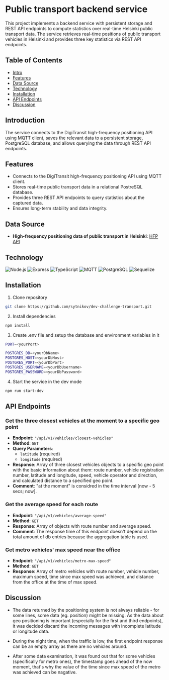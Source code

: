 # Public transport backend service

This project implements a backend service with persistent storage and REST API endpoints to compute statistics over real-time Helsinki public transport data. The service retrieves real-time positions of public transport vehicles in Helsinki and provides three key statistics via REST API endpoints.

## Table of Contents

- [Intro](#intro)
- [Features](#features)
- [Data Source](#data-source)
- [Technology](#technology)
- [Installation](#installation)
- [API Endpoints](#api-endpoints)
- [Discussion](#discussion)

## Introduction

The service connects to the DigiTransit high-frequency positioning API using MQTT client, saves the relevant data to a persistent storage, PostgreSQL database, and allows querying the data through REST API endpoints.

## Features

- Connects to the DigiTransit high-frequency positioning API using MQTT client.
- Stores real-time public transport data in a relational PostreSQL database.
- Provides three REST API endpoints to query statistics about the captured data.
- Ensures long-term stability and data integrity.

## Data Source

- **High-frequency positioning data of public transport in Helsinki**: [HFP API](https://digitransit.fi/en/developers/apis/4-realtime-api/vehicle-positions/)

## Technology

![Node.js](https://img.shields.io/badge/Node.js-22.1.0-green?style=for-the-badge&logo=node.js&logoColor=white)
![Express](https://img.shields.io/badge/Express-4.19.2-green?style=for-the-badge&logo=express&logoColor=white)
![TypeScript](https://img.shields.io/badge/TypeScript-5.4.5-blue?style=for-the-badge&logo=typescript&logoColor=white)
![MQTT](https://img.shields.io/badge/MQTT-5.7.0-orange?style=for-the-badge&logo=mqtt&logoColor=white)
![PostgreSQL](https://img.shields.io/badge/PostgreSQL-8.12.0-blue?style=for-the-badge&logo=postgresql&logoColor=white)
![Sequelize](https://img.shields.io/badge/Sequelize--typescript-2.1.6-blue?style=for-the-badge&logo=sequelize&logoColor=white)

## Installation

1. Clone repository
```sh
git clone https://github.com/sytnikov/dev-challenge-transport.git
```

2. Install dependencies
```sh
npm install
```

3. Create .env file and setup the database and environment variables in it
```sh
PORT=<yourPort>

POSTGRES_DB=<yourDbName>
POSTGRES_HOST=<yourDbHost>
POSTGRES_PORT=<yourDbPort>
POSTGRES_USERNAME=<yourDbUsername>
POSTGRES_PASSWORD=<yourDbPassword>
```

4. Start the service in the dev mode
```sh
npm run start-dev
```

## API Endpoints

### Get the three closest vehicles at the moment to a specific geo point

- **Endpoint**: `"/api/v1/vehicles/closest-vehicles"`
- **Method**: `GET`
- **Query Parameters**:
  - `latitude` (required)
  - `longitude` (required)
- **Response**: Array of three closest vehicles objects to a specific geo point with the basic information about them: route number, vehicle registration number, latitude and longitude, speed, vehicle operator and direction, and calculated distance to a specified geo point.
- **Comment**: "at the moment" is considred in the time interval [now - 5 secs; now].

### Get the average speed for each route

- **Endpoint**: `"/api/v1/vehicles/average-speed"`
- **Method**: `GET`
- **Response**: Array of objects with route number and average speed.
- **Comment**: The response time of this endpoint doesn't depend on the total amount of db entries because the aggregation table is used.

### Get metro vehicles' max speed near the office

- **Endpoint**: `"/api/v1/vehicles/metro-max-speed"`
- **Method**: `GET`
- **Response**: Array of metro vehicles with route number, vehicle number, maximum speed, time since max speed was achieved, and distance from the office at the time of max speed.


## Discussion

- The data returned by the positioning system is not always reliable - for some lines,
some data (eg. position) might be missing. As the data about geo positioning is important (especially for the first and third endpoints), it was decided discard the incoming messages with incomplete latitude or longitude data.

- During the night time, when the traffic is low, the first endpoint response can be an empty array as there are no vehicles around.

- After some data examination, it was found out that for some vehicles (specifically for metro ones), the timestamp goes ahead of the now moment, that's why the value of the time since max speed of the metro was achieved can be nagative.